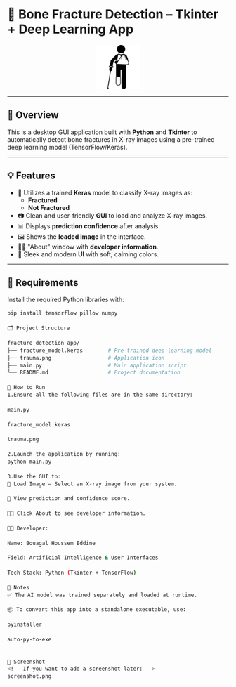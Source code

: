 # 🦴 Bone Fracture Detection – Tkinter + Deep Learning App

<p align="center">
  <img src="trauma.png" alt="App Icon" width="100"/>
</p>

---

## 📌 Overview

This is a desktop GUI application built with **Python** and **Tkinter** to automatically detect bone fractures in X-ray images using a pre-trained deep learning model (TensorFlow/Keras).

---

## 💡 Features

- 🧠 Utilizes a trained **Keras** model to classify X-ray images as:
  - **Fractured**
  - **Not Fractured**
- 📷 Clean and user-friendly **GUI** to load and analyze X-ray images.
- 📊 Displays **prediction confidence** after analysis.
- 🖼️ Shows the **loaded image** in the interface.
- 👨‍💻 "About" window with **developer information**.
- 🎨 Sleek and modern **UI** with soft, calming colors.

---

## 🧪 Requirements

Install the required Python libraries with:

```bash
pip install tensorflow pillow numpy

🗂️ Project Structure

fracture_detection_app/
├── fracture_model.keras        # Pre-trained deep learning model
├── trauma.png                  # Application icon
├── main.py                     # Main application script
└── README.md                   # Project documentation

🚀 How to Run
1.Ensure all the following files are in the same directory:

main.py

fracture_model.keras

trauma.png

2.Launch the application by running:
python main.py

3.Use the GUI to:
📂 Load Image – Select an X-ray image from your system.

🦴 View prediction and confidence score.

👨‍💻 Click About to see developer information.

👨‍💻 Developer:

Name: Bouagal Houssem Eddine

Field: Artificial Intelligence & User Interfaces

Tech Stack: Python (Tkinter + TensorFlow)

📌 Notes
✅ The AI model was trained separately and loaded at runtime.

📦 To convert this app into a standalone executable, use:

pyinstaller

auto-py-to-exe


🧊 Screenshot
<!-- If you want to add a screenshot later: -->
screenshot.png

